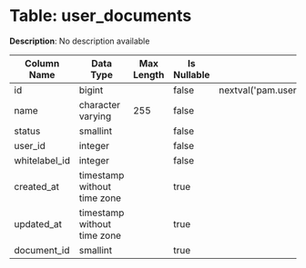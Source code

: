 # Table: user_documents

**Description**: No description available

| Column Name | Data Type | Max Length | Is Nullable | Default | Primary Key | Foreign Key |
|-------------|-----------|------------|-------------|---------|-------------|-------------|
| id | bigint |  | false | nextval('pam.user_documents_id_seq'::regclass) | user_documents | user_documents |
| name | character varying | 255 | false |  |  |  |
| status | smallint |  | false |  |  |  |
| user_id | integer |  | false |  | user_documents | users |
| whitelabel_id | integer |  | false |  | user_documents | whitelabels |
| created_at | timestamp without time zone |  | true |  |  |  |
| updated_at | timestamp without time zone |  | true |  |  |  |
| document_id | smallint |  | true |  | user_documents | documents |
